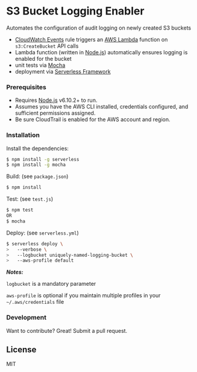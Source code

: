 # S3 Bucket Logging Enabler

Automates the configuration of audit logging on newly created S3 buckets

   - [CloudWatch Events](http://docs.aws.amazon.com/AmazonCloudWatch/latest/events/WhatIsCloudWatchEvents.html) rule triggers an [AWS Lambda](https://aws.amazon.com/lambda/) function on `s3:CreateBucket` API calls
   - Lambda function (written in [Node.js](https://nodejs.org/)) automatically ensures logging  is enabled for the bucket
   - unit tests via [Mocha](https://mochajs.org/)
   - deployment via [Serverless Framework](https://serverless.com/)

### Prerequisites

  - Requires [Node.js](https://nodejs.org/) v6.10.2+ to run.
  - Assumes you have the AWS CLI installed, credentials configured, and sufficient permissions assigned.
  - Be sure CloudTrail is enabled for the AWS account and region.

### Installation

Install the dependencies:

```sh
$ npm install -g serverless
$ npm install -g mocha
```

Build: (see `package.json`)
```sh
$ npm install
```

Test: (see `test.js`)
```sh
$ npm test
OR
$ mocha
```

Deploy: (see `serverless.yml`)
```sh
$ serverless deploy \
> 	--verbose \
>	--logbucket uniquely-named-logging-bucket \
>	--aws-profile default
```

***Notes:***

`logbucket` is a mandatory parameter

`aws-profile` is optional if you maintain multiple profiles in your `~/.aws/credentials` file 

### Development

Want to contribute? Great!  Submit a pull request.

License
----

MIT